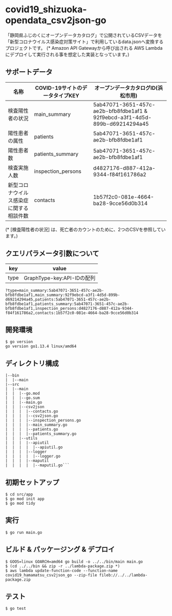# covid19_shizuoka-opendata_csv2json-go

「静岡県ふじのくにオープンデータカタログ」で公開されているCSVデータを  
「新型コロナウイルス感染症対策サイト」で利用しているdata.jsonへ変換するプロジェクトです。
(* Amazon API Gatewayから呼び出される AWS Lambda にデプロイして実行される事を想定した実装となっています。)


## サポートデータ

| 名称 | COVID-19サイトのデータタイプKEY | オープンデータカタログID(浜松市用) |
| --- | --- | --- |
| 検査陽性者の状況 | main_summary | 5ab47071-3651-457c-ae2b-bfb8fdbe1af1 & 92f9ebcd-a3f1-4d5d-899b-d69214294a45 |
| 陽性患者の属性 | patients | 5ab47071-3651-457c-ae2b-bfb8fdbe1af1 |
| 陽性患者数 | patients_summary | 5ab47071-3651-457c-ae2b-bfb8fdbe1af1 |
| 検査実施人数 | inspection_persons| d4827176-d887-412a-9344-f84f161786a2 |
| 新型コロナウイルス感染症に関する相談件数| contacts | 1b57f2c0-081e-4664-ba28-9cce56d0b314 |

(* [検査陽性者の状況] は、死亡者のカウントのために、2つのCSVを参照しています。)


## クエリパラメータ引数について

| key | value |
| --- | --- |
| type | GraphType-key:API-IDの配列 |

```
?type=main_summary:5ab47071-3651-457c-ae2b-bfb8fdbe1af1,main_summary:92f9ebcd-a3f1-4d5d-899b-d69214294a45,patients:5ab47071-3651-457c-ae2b-bfb8fdbe1af1,patients_summary:5ab47071-3651-457c-ae2b-bfb8fdbe1af1,inspection_persons:d4827176-d887-412a-9344-f84f161786a2,contacts:1b57f2c0-081e-4664-ba28-9cce56d0b314
```


## 開発環境

```
$ go version
go version go1.13.4 linux/amd64
```

## ディレクトリ構成

```
|--bin
|  |--main
|--src
|  |--main
|  |  |--go.mod
|  |  |--go.sum
|  |  |--main.go
|  |  |--csv2json
|  |  |  |--contacts.go
|  |  |  |--csv2json.go
|  |  |  |--inspection_persons.go
|  |  |  |--main_summary.go
|  |  |  |--patients.go
|  |  |  |--patients_summary.go
|  |  |--utils
|  |  |  |--apiutil
|  |  |  |  |--apiutil.go
|  |  |  |--logger
|  |  |  |  |--logger.go
|  |  |  |--maputil
|  |  |  |  |--maputil.go```
```

## 初期セットアップ

```
$ cd src/app
$ go mod init app
$ go mod tidy
```

## 実行

```
$ go run main.go
```


## ビルド & パッケージング & デプロイ

```
$ GOOS=linux GOARCH=amd64 go build -o ../../bin/main main.go
$ (cd ../../bin && zip -r ../lambda-package.zip *)
$ aws lambda update-function-code --function-name covid19_hamamatsu_csv2json_go --zip-file fileb://../../lambda-package.zip
```

## テスト

```
$ go test
```

